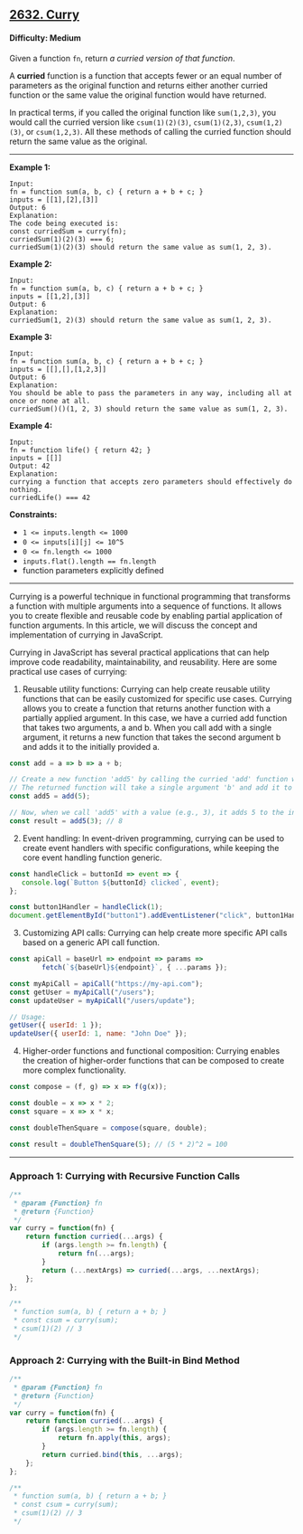 ## [2632. Curry](https://leetcode.com/problems/curry)

#### Difficulty: Medium

Given a function ```fn```, return _a curried version of that function_.

A __curried__ function is a function that accepts fewer or an equal number of parameters as the original function and returns either another curried function or the same value the original function would have returned.

In practical terms, if you called the original function like ```sum(1,2,3)```, you would call the curried version like ```csum(1)(2)(3)```, ```csum(1)(2,3)```, ```csum(1,2)(3)```, or ```csum(1,2,3)```. All these methods of calling the curried function should return the same value as the original.

---

__Example 1:__
```
Input: 
fn = function sum(a, b, c) { return a + b + c; }
inputs = [[1],[2],[3]]
Output: 6
Explanation:
The code being executed is:
const curriedSum = curry(fn);
curriedSum(1)(2)(3) === 6;
curriedSum(1)(2)(3) should return the same value as sum(1, 2, 3).
```

__Example 2:__
```
Input:
fn = function sum(a, b, c) { return a + b + c; }
inputs = [[1,2],[3]]
Output: 6
Explanation:
curriedSum(1, 2)(3) should return the same value as sum(1, 2, 3).
```

__Example 3:__
```
Input:
fn = function sum(a, b, c) { return a + b + c; }
inputs = [[],[],[1,2,3]]
Output: 6
Explanation:
You should be able to pass the parameters in any way, including all at once or none at all.
curriedSum()()(1, 2, 3) should return the same value as sum(1, 2, 3).
```

__Example 4:__
```
Input:
fn = function life() { return 42; }
inputs = [[]]
Output: 42
Explanation:
currying a function that accepts zero parameters should effectively do nothing.
curriedLife() === 42
```

__Constraints:__

- ```1 <= inputs.length <= 1000```
- ```0 <= inputs[i][j] <= 10^5```
- ```0 <= fn.length <= 1000```
- ```inputs.flat().length == fn.length```
- function parameters explicitly defined

---

Currying is a powerful technique in functional programming that transforms a function with multiple arguments into a sequence of functions. It allows you to create flexible and reusable code by enabling partial application of function arguments. In this article, we will discuss the concept and implementation of currying in JavaScript.

Currying in JavaScript has several practical applications that can help improve code readability, maintainability, and reusability. Here are some practical use cases of currying:

1. Reusable utility functions: Currying can help create reusable utility functions that can be easily customized for specific use cases. Currying allows you to create a function that returns another function with a partially applied argument. In this case, we have a curried add function that takes two arguments, a and b. When you call add with a single argument, it returns a new function that takes the second argument b and adds it to the initially provided a.

```JavaScript
const add = a => b => a + b;

// Create a new function 'add5' by calling the curried 'add' function with the value 5.
// The returned function will take a single argument 'b' and add it to 5.
const add5 = add(5);

// Now, when we call 'add5' with a value (e.g., 3), it adds 5 to the input value, resulting in 8.
const result = add5(3); // 8
```

2. Event handling: In event-driven programming, currying can be used to create event handlers with specific configurations, while keeping the core event handling function generic.

```JavaScript
const handleClick = buttonId => event => {
   console.log(`Button ${buttonId} clicked`, event);
};

const button1Handler = handleClick(1);
document.getElementById("button1").addEventListener("click", button1Handler);
```

3. Customizing API calls: Currying can help create more specific API calls based on a generic API call function.

```JavaScript
const apiCall = baseUrl => endpoint => params =>
        fetch(`${baseUrl}${endpoint}`, { ...params });

const myApiCall = apiCall("https://my-api.com");
const getUser = myApiCall("/users");
const updateUser = myApiCall("/users/update");

// Usage:
getUser({ userId: 1 });
updateUser({ userId: 1, name: "John Doe" });
```

4. Higher-order functions and functional composition: Currying enables the creation of higher-order functions that can be composed to create more complex functionality.

```JavaScript
const compose = (f, g) => x => f(g(x));

const double = x => x * 2;
const square = x => x * x;

const doubleThenSquare = compose(square, double);

const result = doubleThenSquare(5); // (5 * 2)^2 = 100
```

---

### Approach 1: Currying with Recursive Function Calls

```JavaScript
/**
 * @param {Function} fn
 * @return {Function}
 */
var curry = function(fn) {
    return function curried(...args) {
        if (args.length >= fn.length) {
            return fn(...args);
        }
        return (...nextArgs) => curried(...args, ...nextArgs);
    };
};

/**
 * function sum(a, b) { return a + b; }
 * const csum = curry(sum);
 * csum(1)(2) // 3
 */
```

### Approach 2: Currying with the Built-in Bind Method

```JavaScript
/**
 * @param {Function} fn
 * @return {Function}
 */
var curry = function(fn) {
    return function curried(...args) {
        if (args.length >= fn.length) {
            return fn.apply(this, args);
        }
        return curried.bind(this, ...args);
    };
};

/**
 * function sum(a, b) { return a + b; }
 * const csum = curry(sum);
 * csum(1)(2) // 3
 */
```
